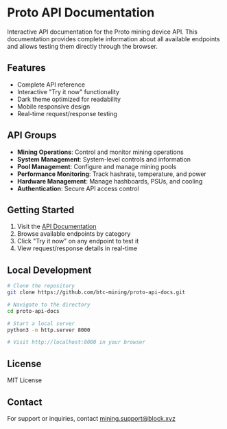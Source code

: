 # Proto API Documentation

Interactive API documentation for the Proto mining device API. This documentation provides complete information about all available endpoints and allows testing them directly through the browser.

## Features

- Complete API reference
- Interactive "Try it now" functionality
- Dark theme optimized for readability
- Mobile responsive design
- Real-time request/response testing

## API Groups

- **Mining Operations**: Control and monitor mining operations
- **System Management**: System-level controls and information
- **Pool Management**: Configure and manage mining pools
- **Performance Monitoring**: Track hashrate, temperature, and power
- **Hardware Management**: Manage hashboards, PSUs, and cooling
- **Authentication**: Secure API access control

## Getting Started

1. Visit the [API Documentation](https://btc-mining.github.io/proto-api-docs)
2. Browse available endpoints by category
3. Click "Try it now" on any endpoint to test it
4. View request/response details in real-time

## Local Development

```bash
# Clone the repository
git clone https://github.com/btc-mining/proto-api-docs.git

# Navigate to the directory
cd proto-api-docs

# Start a local server
python3 -m http.server 8000

# Visit http://localhost:8000 in your browser
```

## License

MIT License

## Contact

For support or inquiries, contact mining.support@block.xyz
